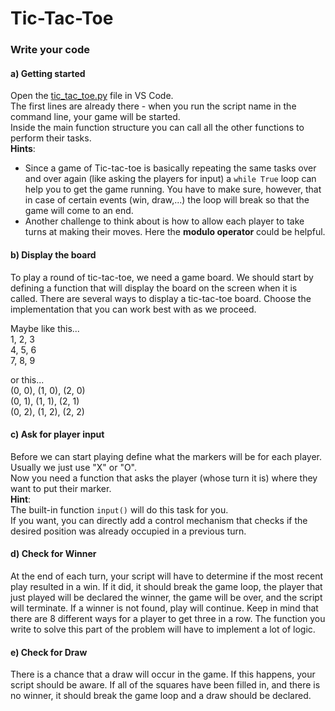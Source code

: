 # Tic-Tac-Toe


###  Write your code
#### a) Getting started
Open the [tic_tac_toe.py](tic_tac_toe.py) file in VS Code.   
The first lines are already there - when you run the script name in the command line, your game will be started.  
Inside the main function structure you can call all the other functions to perform their tasks.   
**Hints**:   
- Since a game of Tic-tac-toe is basically repeating the same tasks over and over again (like asking the players for input) a `while True` loop can help you to get the game running. You have to make sure, however, that in case of certain events (win, draw,...) the loop will break so that the game will come to an end.
- Another challenge to think about is how to allow each player to take turns at making their moves. Here the **modulo operator** could be helpful.

#### b) Display the board 
To play a round of tic-tac-toe, we need a game board. We should start by defining a function that will display the board on the screen when it is called. There are several ways to display a tic-tac-toe board. Choose the implementation that you can work best with as we proceed.  

Maybe like this...  
1, 2, 3    
4, 5, 6   
7, 8, 9   

or this...   
(0, 0), (1, 0), (2, 0)   
(0, 1), (1, 1), (2, 1)   
(0, 2), (1, 2), (2, 2)   


#### c) Ask for player input 
Before we can start playing define what the markers will be for each player. Usually we just use "X" or "O".  
Now you need a function that asks the player (whose turn it is) where they want to put their marker.  
**Hint**:   
The built-in function `input()` will do this task for you.   
If you want, you can directly add a control mechanism that checks if the desired position was already occupied in a previous turn. 

#### d) Check for Winner
At the end of each turn, your script will have to determine if the most recent play resulted in a win. If it did, it should break the game loop, the player that just played will be declared the winner, the game will be over, and the script will terminate. If a winner is not found, play will continue. Keep in mind that there are 8 different ways for a player to get three in a row. The function you write to solve this part of the problem will have to implement a lot of logic.   

#### e) Check for Draw
There is a chance that a draw will occur in the game. If this happens, your script should be aware. If all of the squares have been filled in, and there is no winner, it should break the game loop and a draw should be declared. 

